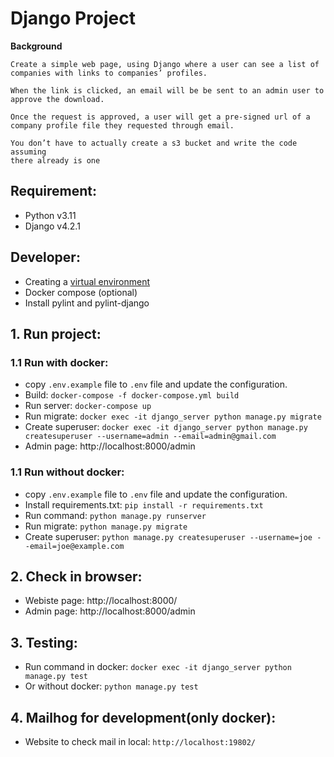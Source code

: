 # Django Project

**Background**
```
Create a simple web page, using Django where a user can see a list of companies with links to companies’ profiles. 

When the link is clicked, an email will be be sent to an admin user to approve the download. 

Once the request is approved, a user will get a pre-signed url of a company profile file they requested through email. 

You don’t have to actually create a s3 bucket and write the code assuming 
there already is one
```

## Requirement:
- Python v3.11
- Django v4.2.1

## Developer:
- Creating a [virtual environment](https://packaging.python.org/en/latest/guides/installing-using-pip-and-virtual-environments/)
- Docker compose (optional)
- Install pylint and pylint-django

## 1. Run project:
### 1.1 Run with docker:
- copy `.env.example` file to `.env` file and update the configuration.
- Build: `docker-compose -f docker-compose.yml build`
- Run server: `docker-compose up`
- Run migrate: `docker exec -it django_server python manage.py migrate`
- Create superuser: `docker exec -it django_server python manage.py createsuperuser --username=admin --email=admin@gmail.com`
- Admin page: http://localhost:8000/admin

### 1.1 Run without docker:
- copy `.env.example` file to `.env` file and update the configuration.
- Install requirements.txt: `pip install -r requirements.txt`
- Run command: `python manage.py runserver`
- Run migrate: `python manage.py migrate`
- Create superuser: `python manage.py createsuperuser --username=joe --email=joe@example.com`

## 2. Check in browser:
- Webiste page: http://localhost:8000/
- Admin page: http://localhost:8000/admin

## 3. Testing:
- Run command in docker: `docker exec -it django_server python manage.py test`
- Or without docker: `python manage.py test`

## 4. Mailhog for development(only docker):
- Website to check mail in local: `http://localhost:19802/`

